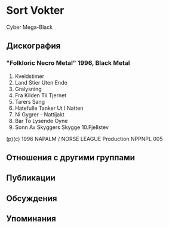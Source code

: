# Sort Vokter

Cyber Mega-Black

## Дискография

### "Folkloric Necro Metal" 1996, Black Metal

1.  Kveldstimer
2.  Land Stier Uten Ende
3.  Gralysning
4.  Fra Kilden Til Tjernet
5.  Tarers Sang
6.  Hatefulle Tanker Ut I Natten
7.  Ni Gygrer - Nattijakt
8.  Bar To Lysende Oyne
9.  Sonn Av Skyggers Skygge
10.Fjellstev

(p)(c) 1996 NAPALM / NORSE 
LEAGUE Production NPPNPL 005


## Отношения с другими группами


## Публикации


## Обсуждения


## Упоминания


